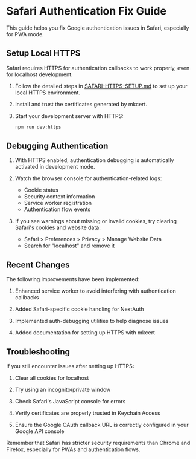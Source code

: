 # Safari Authentication Fix Guide

This guide helps you fix Google authentication issues in Safari, especially for PWA mode.

## Setup Local HTTPS

Safari requires HTTPS for authentication callbacks to work properly, even for localhost development.

1. Follow the detailed steps in [SAFARI-HTTPS-SETUP.md](./SAFARI-HTTPS-SETUP.md) to set up your local HTTPS environment.

2. Install and trust the certificates generated by mkcert.

3. Start your development server with HTTPS:
   ```bash
   npm run dev:https
   ```

## Debugging Authentication

1. With HTTPS enabled, authentication debugging is automatically activated in development mode.

2. Watch the browser console for authentication-related logs:
   - Cookie status
   - Security context information
   - Service worker registration
   - Authentication flow events

3. If you see warnings about missing or invalid cookies, try clearing Safari's cookies and website data:
   - Safari > Preferences > Privacy > Manage Website Data
   - Search for "localhost" and remove it

## Recent Changes

The following improvements have been implemented:

1. Enhanced service worker to avoid interfering with authentication callbacks

2. Added Safari-specific cookie handling for NextAuth

3. Implemented auth-debugging utilities to help diagnose issues

4. Added documentation for setting up HTTPS with mkcert

## Troubleshooting

If you still encounter issues after setting up HTTPS:

1. Clear all cookies for localhost

2. Try using an incognito/private window

3. Check Safari's JavaScript console for errors

4. Verify certificates are properly trusted in Keychain Access

5. Ensure the Google OAuth callback URL is correctly configured in your Google API console

Remember that Safari has stricter security requirements than Chrome and Firefox, especially for PWAs and authentication flows.

